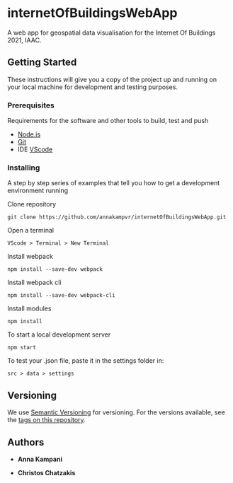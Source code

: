 # internetOfBuildingsWebApp

A web app for geospatial data visualisation for the Internet Of Buildings 2021, IAAC.

## Getting Started

These instructions will give you a copy of the project up and running on
your local machine for development and testing purposes. 

### Prerequisites

Requirements for the software and other tools to build, test and push 
- [Node.js](https://nodejs.org/en/)
- [Git](https://git-scm.com/)
- IDE [VScode](https://code.visualstudio.com/Download)

### Installing

A step by step series of examples that tell you how to get a development
environment running

Clone repository

    git clone https://github.com/annakampvr/internetOfBuildingsWebApp.git

Open a terminal

    VScode > Terminal > New Terminal

Install webpack

    npm install --save-dev webpack

Install webpack cli

    npm install --save-dev webpack-cli

Install modules

    npm install

To start a local development server

    npm start

To test your .json file, paste it in the settings folder in:

    src > data > settings 


## Versioning

We use [Semantic Versioning](http://semver.org/) for versioning. For the versions
available, see the [tags on this
repository](https://github.com/annakampvr/internetOfBuildingsWebApp/tags).

## Authors

  - **Anna Kampani** 

  - **Christos Chatzakis** 




